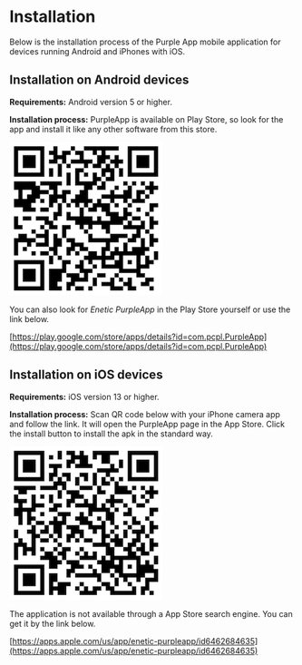 # Installation

Below is the installation process of the Purple App mobile application for devices running Android and iPhones with iOS.

<!-- 
The latest version of the application is version 1.3.1.
-->

## Installation on Android devices

**Requirements:** Android version 5 or higher.

**Installation process:** PurpleApp is available on Play Store, so look for the app and install it like any other software from this store.

![PurpleApp PlayStoreQR](./img/playstore_qr.png)


You can also look for *Enetic PurpleApp* in the Play Store yourself or use the link below.

[https://play.google.com/store/apps/details?id=com.pcpl.PurpleApp](https://play.google.com/store/apps/details?id=com.pcpl.PurpleApp)


## Installation on iOS devices

**Requirements:** iOS version 13 or higher.

**Installation process:** Scan QR code below with your iPhone camera app and follow the link. It will open the PurpleApp page in the App Store. Click the install button to install the apk in the standard way.

![PurpleApp AppStoreQR](./img/appstore_qr.png)



The application is not available through a App Store search engine. You can get it by the link below.
 
[https://apps.apple.com/us/app/enetic-purpleapp/id6462684635](https://apps.apple.com/us/app/enetic-purpleapp/id6462684635)

<!-- 
![PurpleApp AppStore](./img/purpleapp-appstore.jpg)
-->
